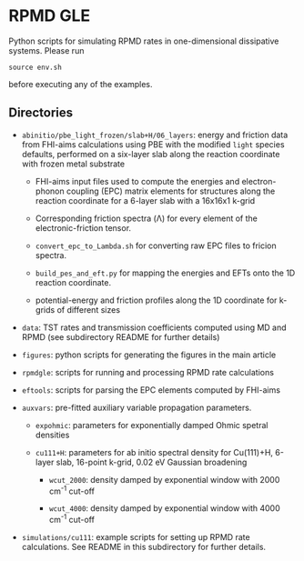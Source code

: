 # RPMD GLE

Python scripts for simulating RPMD rates in one-dimensional dissipative systems. Please run

```
source env.sh
```

before executing any of the examples.

## Directories

 * `abinitio/pbe_light_frozen/slab+H/06_layers`: energy and friction data from FHI-aims calculations using PBE with the modified `light` species defaults, performed on a six-layer slab along the reaction coordinate with frozen metal substrate
    
    - FHI-aims input files used to compute the energies and electron-phonon coupling (EPC) matrix elements for structures along the reaction coordinate for a 6-layer slab with a 16x16x1 k-grid

    - Corresponding friction spectra (Λ) for every element of the electronic-friction tensor.

    - `convert_epc_to_Lambda.sh` for converting raw EPC files to fricion spectra.

    - `build_pes_and_eft.py` for mapping the energies and EFTs onto the 1D reaction coordinate.

    - potential-energy and friction profiles along the 1D coordinate for k-grids of different sizes

 * `data`: TST rates and transmission coefficients computed using MD and RPMD (see subdirectory README for further details)

 * `figures`: python scripts for generating the figures in the main article

 * `rpmdgle`: scripts for running and processing RPMD rate calculations
 
 * `eftools`: scripts for parsing the EPC elements computed by FHI-aims 

 * `auxvars`: pre-fitted auxiliary variable propagation parameters.

    + `expohmic`: parameters for exponentially damped Ohmic spetral densities

    + `cu111+H`: parameters for ab initio spectral density for Cu(111)+H,
    6-layer slab, 16-point k-grid, 0.02 eV Gaussian broadening

      - `wcut_2000`: density damped by exponential window with 2000 cm<sup>-1</sup> cut-off
      
      - `wcut_4000`: density damped by exponential window with 4000 cm<sup>-1</sup> cut-off

 * `simulations/cu111`: example scripts for setting up RPMD rate calculations. See README in this subdirectory for further details. 
